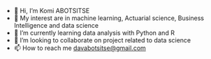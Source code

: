 - 👋 Hi, I’m Komi ABOTSITSE
- 👀 My interest are in machine learning, Actuarial science, Business Intelligence and data science 
- 🌱 I’m currently learning data analysis with Python and R
- 💞️ I’m looking to collaborate on project related to data science
- 📫 How to reach me davabotsitse@gmail.com

<!---
sarkvido/sarkvido is a ✨ special ✨ repository because its `README.md` (this file) appears on your GitHub profile.
You can click the Preview link to take a look at your changes.
--->
